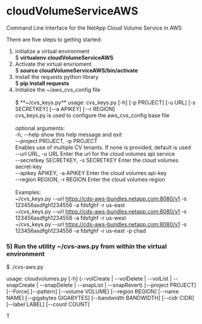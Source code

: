 # cloudVolumeServiceAWS
Command Line Interface for the NetApp Cloud Volume Service in AWS

There are five steps to getting started:
1) initialize a virtual environment<br/>
  $ **virtualenv cloudVolumeServiceAWS**
2) Activate the virtual envrioment<br/>
  $ **source cloudVolumeServiceAWS/bin/activate**
3) Install the requests python library<br/>
  $ **pip install requests**
4) Initialize the ~/aws_cvs_config file<br/>  
  $ **~/cvs_keys.py**
usage: cvs_keys.py [-h] [-p PROJECT] [-u URL] [-s SECRETKEY] [--a APIKEY] [--r REGION]<br/>
cvs_keys.py is used to configure the aws_cvs_config base file<br/><br/>
optional arguments:<br/>
-h, --help            show this help message and exit<br/>
--project PROJECT, -p PROJECT<br/>  Enables use of multiple CV tenants.  If none is provided, default is used<br/>
--url URL, -u URL     Enter the url for the cloud volumes api service<br/>
--secretkey SECRETKEY, -s SECRETKEY         Enter the cloud volumes secret-key<br/>
--apikey APIKEY, -a APIKEY                  Enter the cloud volumes api-key<br/>
--region REGION, -r REGION                 Enter the cloud volumes region<br/><br/>
Examples:<br/>
~/cvs_keys.py --url https://cds-aws-bundles.netapp.com:8080/v1 -s 123456asdfgh1234556 -a fdsfghf -r us-east<br/> 
~/cvs_keys.py --url https://cds-aws-bundles.netapp.com:8080/v1 -s 123456asdfgh1234556 -a fdsfghf -r us-west<br/>
~/cvs_keys.py --url https://cds-aws-bundles.netapp.com:8080/v1 -s 123456asdfgh1234556 -a fdsfghf -r us-east -p chad<br/>

### 5) Run the utility ~/cvs-aws.py from within the virtual environment
  $ ./cvs-aws.py
  
  usage: cloudvolumes.py [-h]
                       (--volCreate | --volDelete | --volList | --snapCreate | --snapDelete | --snapList | --snapRevert)
                       [--project PROJECT] [--Force] [--pattern]
                       [--volume VOLUME] [--region REGION] [--name NAME]
                       [--gigabytes GIGABYTES] [--bandwidth BANDWIDTH]
                       [--cidr CIDR] [--label LABEL] [--count COUNT]

T

                
